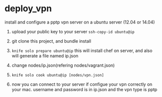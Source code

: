 deploy_vpn
==========

install and configure a pptp vpn server on a ubuntu server (12.04 or 14.04)

1. upload your public key to your server
 `ssh-copy-id ubuntu@ip`

2. git clone this project, and bundle install

3. `knife solo prepare ubuntu@ip` this will install chef on server, and also will generate a file named ip.json

4. change nodes/ip.json(refering nodes/vagrant.json)

5. `knife solo cook ubuntu@ip [nodes/vpn.json]`

6. now you can connect to your server if configue your vpn correctly on your mac.
   username and password is in ip.json and the vpn type is pptp
